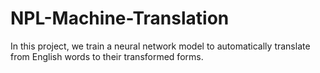 # NPL-Machine-Translation
In this project, we train a neural network model to automatically translate from English words to their  transformed forms.

